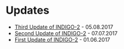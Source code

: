 # Updates

* [Third Update of INDIGO-2](third_update_of_indigo-2.md) - 05.08.2017
* [Second Update of INDIGO-2](second_update_of_indigo-2.md) - 07.07.2017
* [First Update of INDIGO-2](first_update_of_indigo-2.md) - 01.06.2017
